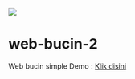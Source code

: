 <a href="//jauhariq.github.io/web-bucin-2/"><img src="https://i.postimg.cc/8zxYn2xG/FB-IMG-16354292315443416.jpg"/></a>

# web-bucin-2
Web bucin simple
Demo : <a href="http://bucin2.jauhariq.my.id">Klik disini</a>
